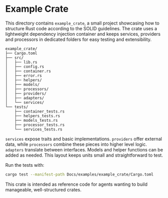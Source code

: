 # Example Crate

This directory contains `example_crate`, a small project showcasing
how to structure Rust code according to the SOLID guidelines.  The
crate uses a lightweight dependency injection container and keeps
services, providers and processors in dedicated folders for easy
testing and extensibility.

```
example_crate/
├── Cargo.toml
├── src/
│   ├── lib.rs
│   ├── config.rs
│   ├── container.rs
│   ├── error.rs
│   ├── helpers/
│   ├── models/
│   ├── processors/
│   ├── providers/
│   ├── adapters/
│   └── services/
└── tests/
    ├── container_tests.rs
    ├── helpers_tests.rs
    ├── models_tests.rs
    ├── processor_tests.rs
    └── services_tests.rs
```

`services` expose traits and basic implementations. `providers` offer
external data, while `processors` combine these pieces into higher level
logic. `adapters` translate between interfaces. Models and helper functions can be added as needed. This layout
keeps units small and straightforward to test.

Run the tests with:

```bash
cargo test --manifest-path Docs/examples/example_crate/Cargo.toml
```

This crate is intended as reference code for agents wanting to build
manageable, well-structured crates.
